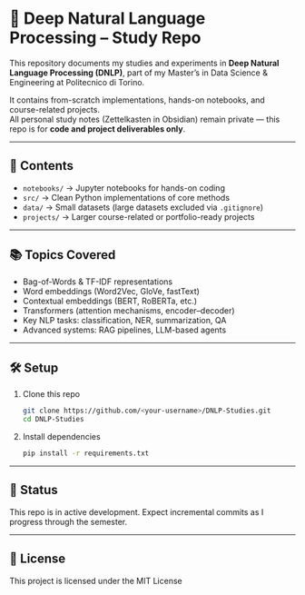 # 🧠 Deep Natural Language Processing – Study Repo

This repository documents my studies and experiments in **Deep Natural Language Processing (DNLP)**, part of my Master’s in Data Science & Engineering at Politecnico di Torino.  

It contains from-scratch implementations, hands-on notebooks, and course-related projects.  
All personal study notes (Zettelkasten in Obsidian) remain private — this repo is for **code and project deliverables only**.  

---

## 🚀 Contents

- `notebooks/` → Jupyter notebooks for hands-on coding  
- `src/` → Clean Python implementations of core methods  
- `data/` → Small datasets (large datasets excluded via `.gitignore`)  
- `projects/` → Larger course-related or portfolio-ready projects  

---

## 📚 Topics Covered

- Bag-of-Words & TF-IDF representations  
- Word embeddings (Word2Vec, GloVe, fastText)  
- Contextual embeddings (BERT, RoBERTa, etc.)  
- Transformers (attention mechanisms, encoder–decoder)  
- Key NLP tasks: classification, NER, summarization, QA  
- Advanced systems: RAG pipelines, LLM-based agents  

---

## 🛠 Setup

1. Clone this repo  
   ```bash
   git clone https://github.com/<your-username>/DNLP-Studies.git
   cd DNLP-Studies
2. Install dependencies
   ```bash
   pip install -r requirements.txt

---

## 📌 Status

This repo is in active development. Expect incremental commits as I progress through the semester.

---

## 📄 License

This project is licensed under the MIT License
